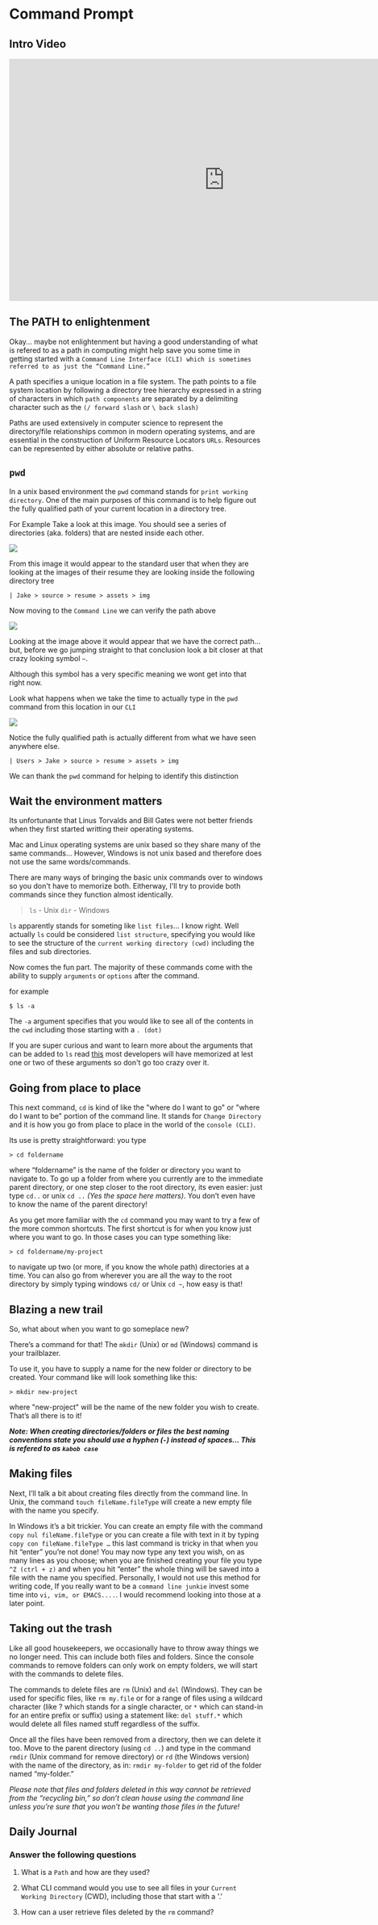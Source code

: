 # Command Prompt

## Intro Video
<iframe width="854" height="480" src="https://www.youtube.com/embed/d5apkVTTkrA" frameborder="0" allowfullscreen></iframe>


## The PATH to enlightenment

Okay... maybe not enlightenment but having a good understanding of what is refered to as a path in computing might help save you some time in getting started with a `Command Line Interface (CLI) which is sometimes referred to as just the “Command Line.”`

A path specifies a unique location in a file system. The path points to a file system location by following a directory tree hierarchy expressed in a string of characters in which `path components` are separated by a delimiting character such as the `(/ forward slash` or `\ back slash)` 

Paths are used extensively in computer science to represent the directory/file relationships common in modern operating systems, and are essential in the construction of Uniform Resource Locators `URLs`. Resources can be represented by either absolute or relative paths.

## `pwd`

In a unix based environment the `pwd` command stands for `print working directory`. One of the main purposes of this command is to help figure out the fully qualified path of your current location in a directory tree. 

For Example Take a look at this image. You should see a series of directories (aka. folders) that are nested inside each other. 

<img src="https://bcw.blob.core.windows.net/public/img/pwd.jpg" class="img-responsive text-center" />

From this image it would appear to the standard user that when they are looking at the images of their resume they are looking inside the following directory tree

`| Jake > source > resume > assets > img`

Now moving to the `Command Line` we can verify the path above 

<img src="https://bcw.blob.core.windows.net/public/img/pwd1.2.jpg" class="img-responsive text-center" />

Looking at the image above it would appear that we have the correct path... but, before we go jumping straight to that conclusion look a bit closer at that crazy looking symbol `~`.

Although this symbol has a very specific meaning we wont get into that right now. 

Look what happens when we take the time to actually type in the `pwd` command from this location in our `CLI`

<img src="https://bcw.blob.core.windows.net/public/img/pwd2.jpg" class="img-responsive text-center" />

Notice the fully qualified path is actually different from what we have seen anywhere else.

`| Users > Jake > source > resume > assets > img`

We can thank the `pwd` command for helping to identify this distinction


## Wait the environment matters

Its unfortunante that Linus Torvalds and Bill Gates were not better friends when they first started writting their operating systems.

Mac and Linux operating systems are unix based so they share many of the same commands... However, Windows is not unix based and therefore does not use the same words/commands. 

There are many ways of bringing the basic unix commands over to windows so you don't have to memorize both. Eitherway, I'll try to provide both commands since they function almost identically.

> `ls` - Unix `dir` - Windows

`ls` apparently stands for someting like `list files`... I know right. Well actually `ls` could be considered `list structure`, specifying you would like to see the structure of the `current working directory (cwd)` including the files and sub directories. 

Now comes the fun part. The majority of these commands come with the ability to supply `arguments` or `options` after the command. 

for example

```
$ ls -a
```

The `-a` argument specifies that you would like to see all of the contents in the `cwd` including those starting with a `. (dot)`

If you are super curious and want to learn more about the arguments that can be added to `ls` read <a href="http://linuxcommand.org/man_pages/ls1.html" target="_blank">this</a> most developers will have memorized at lest one or two of these arguments so don't go too crazy over it. 


## Going from place to place

This next command, `cd` is kind of like the "where do I want to go" or "where do I want to be" portion of the command line. It stands for `Change Directory` and it is how you go from place to place in the world of the `console (CLI)`. 

Its use is pretty straightforward: you type 

```
> cd foldername
```
where “foldername” is the name of the folder or directory you want to navigate to. To go up a folder from where you currently are to the immediate parent directory, or one step closer to the root directory, its even easier: just type `cd..` or unix `cd ..` *(Yes the space here matters)*. You don’t even have to know the name of the parent directory!

As you get more familiar with the `cd` command you may want to try a few of the more common shortcuts. The first shortcut is for when you know just where you want to go. In those cases you can type something like: 

```
> cd foldername/my-project 
```
to navigate up two (or more, if you know the whole path) directories at a time. You can also go from wherever you are all the way to the root directory by simply typing windows `cd/` or Unix `cd ~`, how easy is that!

## Blazing a new trail
So, what about when you want to go someplace new? 

There’s a command for that! The `mkdir` (Unix) or `md` (Windows) command is your trailblazer. 

To use it, you have to supply a name for the new folder or directory to be created. Your command like will look something like this: 

```
> mkdir new-project
```
where "new-project" will be the name of the new folder you wish to create. That’s all there is to it!

***Note: When creating directories/folders or files the best naming conventions state you should use a hyphen (`-`) instead of spaces... This is refered to as `kabob case`***

## Making files

Next, I’ll talk a bit about creating files directly from the command line. In Unix, the command `touch fileName.fileType` will create a new empty file with the name you specify. 

In Windows it’s a bit trickier. You can create an empty file with the command `copy nul fileName.fileType` or you can create a file with text in it by typing `copy con fileName.fileType …` this last command is tricky in that when you hit “enter” you’re not done! You may now type any text you wish, on as many lines as you choose; when you are finished creating your file you type `^Z (ctrl + z)` and when you hit “enter” the whole thing will be saved into a file with the name you specified. Personally, I would not use this method for writing code, If you really want to be a `command line junkie` invest some time into `vi, vim, or EMACS....`. I would recommend looking into those at a later point.

## Taking out the trash

Like all good housekeepers, we occasionally have to throw away things we no longer need. This can include both files and folders. Since the console commands to remove folders can only work on empty folders, we will start with the commands to delete files.

The commands to delete files are `rm` (Unix) and `del` (Windows). They can be used for specific files, like `rm my.file` or for a range of files using a wildcard character (like ? which stands for a single character, or `*` which can stand-in for an entire prefix or suffix) using a statement like: `del stuff.*` which would delete all files named stuff regardless of the suffix.

Once all the files have been removed from a directory, then we can delete it too. Move to the parent directory (using `cd ..`) and type in the command `rmdir` (Unix command for remove directory) or `rd` (the Windows version) with the name of the directory, as in: `rmdir my-folder` to get rid of the folder named “my-folder.”

*Please note that files and folders deleted in this way cannot be retrieved from the “recycling bin,” so don’t clean house using the command line unless you’re sure that you won’t be wanting those files in the future!*


## Daily Journal
### Answer the following questions 
 1. What is a `Path` and how are they used?

 2. What CLI command would you use to see all files in your `Current Working Directory` (CWD), including those that start with a '.'

 3. How can a user retrieve files deleted by the `rm` command?